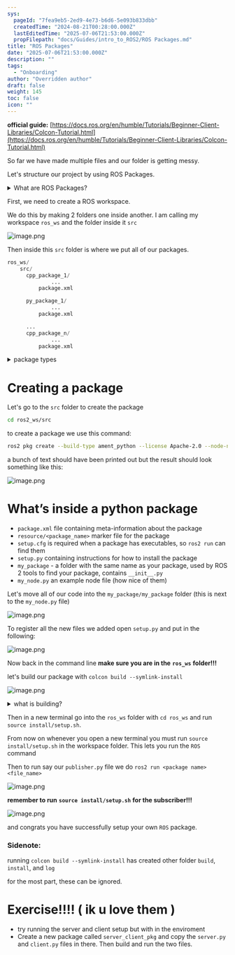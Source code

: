 ```yaml
---
sys:
  pageId: "7fea9eb5-2ed9-4e73-b6d6-5e093b833dbb"
  createdTime: "2024-08-21T00:28:00.000Z"
  lastEditedTime: "2025-07-06T21:53:00.000Z"
  propFilepath: "docs/Guides/intro_to_ROS2/ROS Packages.md"
title: "ROS Packages"
date: "2025-07-06T21:53:00.000Z"
description: ""
tags:
  - "Onboarding"
author: "Overridden author"
draft: false
weight: 145
toc: false
icon: ""
---
```


**official guide:** [https://docs.ros.org/en/humble/Tutorials/Beginner-Client-Libraries/Colcon-Tutorial.html](https://docs.ros.org/en/humble/Tutorials/Beginner-Client-Libraries/Colcon-Tutorial.html)

So far we have made multiple files and our folder is getting messy.

Let's structure our project by using ROS Packages.

<details>
      <summary>What are ROS Packages?</summary>
      ROS Packages are, as the name implies, packages of code that are highly sharable between ROS developers.
  </details>

First, we need to create a ROS workspace.

We do this by making 2 folders one inside another. I am calling my workspace `ros_ws` and the folder inside it `src`

![image.png](https://prod-files-secure.s3.us-west-2.amazonaws.com/d518164a-d88e-44d1-a4ee-3adb3bd8bce0/70706947-fd18-4537-a67b-e12946812d31/image.png?X-Amz-Algorithm=AWS4-HMAC-SHA256&X-Amz-Content-Sha256=UNSIGNED-PAYLOAD&X-Amz-Credential=ASIAZI2LB466TNDCTSR6%2F20250714%2Fus-west-2%2Fs3%2Faws4_request&X-Amz-Date=20250714T025331Z&X-Amz-Expires=3600&X-Amz-Security-Token=IQoJb3JpZ2luX2VjEAoaCXVzLXdlc3QtMiJIMEYCIQDuOXOIk%2F%2B7edIT%2BkevOSw%2B5ZHXblm8otNjD7IbZ9LmBAIhAOpngipJezXcjZ4yHR%2Fuf2k6%2FxOsSPuvX1lvjAEMhDQGKv8DCCMQABoMNjM3NDIzMTgzODA1Igw8EwyfbbCori0Scgcq3AMURr9EqgYcmgGLTsassM%2Fdx7rwXCxwmriehwujgCYIraVgbyeV69PqDeXNUFZPxGRC1%2FI4CzlwIG6MhgGWol7BxuctntMaXs7u2cD1v26%2Bak8InaOukkIJ3pirlzKTfLFhiqnwQPhylOpWjvPsLfrdim9EK3%2BQKneiNIZqJ4ce%2F5pvZpH01LpUxtibDtDTuaAZ9o1TzZUG0mRUVG0GccEDH08%2BilMmWDfl%2FNBFmxAK1fp0N7zNEQSQQUpVRilTu8SmQpPmn1ZmJtMLrq5tLv%2FyeyxiKVZapqdXjJynMtJIrjLSHR2PCFkBBIANK54bPoxgXFElUC%2F1%2Bdm7AxH26SA6zo%2B4wAmSQ9W7IfmbpllUKhebeBX2q1DFjym5JIf0Cf1ZoYD3sG1pEJfEoJieq4IbvujtEAWypoE4mcOxkv2GcA6AN0Q8V15GU58y2Fb8RKCcIlPjdxsgrOGcsdCz7DOE2NMjDKXuCzC0L6Ntxf%2Bc72Do9RkTN%2FTZppDH%2Ba0GtCG3V9mpZmrEL6fNwP4N4%2FM26%2BEWo01jv9RqUUvKWyHJzFMYEPXxSLHxSSUqSljeMB8ZBY46C9TyT%2BGsFx4sxdQobYEBeVlzz%2BZOQBxlOV2mNzEOEMwr3FBAp65jAzCAzdHDBjqkAfNXMHuY3l%2F3KTm96eRSRyn1gapg9Q7v59WLFnnlgWzcqi3q8JPMcjlK8kLeprRiB2fVOB22NEduoV1duRbRuRwOln5ejDK7KV%2F%2FFGGMzSc3KQ1mLxA%2BT27OQZHueS51bTHwS6orhPW3T68D1VZLKw%2FY3uvgv%2BKl5mdXOl9GDCj61aEhH114KAF0p0g4kvNrWLEtHWWVAnuG4PsCybHwVsmcgjYt&X-Amz-Signature=c4b096f15178eb2cba6ee5a0a7c4219367f53d25dc759f9951cbceb5c25e58cf&X-Amz-SignedHeaders=host&x-amz-checksum-mode=ENABLED&x-id=GetObject)

Then inside this `src` folder is where we put all of our packages.

```python
ros_ws/
    src/
      cpp_package_1/
		      ...
          package.xml

      py_package_1/
		      ...
          package.xml

      ...
      cpp_package_n/
		      ...
          package.xml

```

<details>

<summary>package types</summary>

packages can be either `C++` or python.

the intern file structure is different for each but for this guide we will stick to creating python packages

</details>

# Creating a package

Let's go to the `src` folder to create the package

```bash
cd ros2_ws/src
```

to create a package we use this command:

```bash
ros2 pkg create --build-type ament_python --license Apache-2.0 --node-name my_node my_package
```

a bunch of text should have been printed out but the result should look something like this:

![image.png](https://prod-files-secure.s3.us-west-2.amazonaws.com/d518164a-d88e-44d1-a4ee-3adb3bd8bce0/e6cf1e3f-8512-4a3e-b131-079f800bf3e8/image.png?X-Amz-Algorithm=AWS4-HMAC-SHA256&X-Amz-Content-Sha256=UNSIGNED-PAYLOAD&X-Amz-Credential=ASIAZI2LB466TNDCTSR6%2F20250714%2Fus-west-2%2Fs3%2Faws4_request&X-Amz-Date=20250714T025331Z&X-Amz-Expires=3600&X-Amz-Security-Token=IQoJb3JpZ2luX2VjEAoaCXVzLXdlc3QtMiJIMEYCIQDuOXOIk%2F%2B7edIT%2BkevOSw%2B5ZHXblm8otNjD7IbZ9LmBAIhAOpngipJezXcjZ4yHR%2Fuf2k6%2FxOsSPuvX1lvjAEMhDQGKv8DCCMQABoMNjM3NDIzMTgzODA1Igw8EwyfbbCori0Scgcq3AMURr9EqgYcmgGLTsassM%2Fdx7rwXCxwmriehwujgCYIraVgbyeV69PqDeXNUFZPxGRC1%2FI4CzlwIG6MhgGWol7BxuctntMaXs7u2cD1v26%2Bak8InaOukkIJ3pirlzKTfLFhiqnwQPhylOpWjvPsLfrdim9EK3%2BQKneiNIZqJ4ce%2F5pvZpH01LpUxtibDtDTuaAZ9o1TzZUG0mRUVG0GccEDH08%2BilMmWDfl%2FNBFmxAK1fp0N7zNEQSQQUpVRilTu8SmQpPmn1ZmJtMLrq5tLv%2FyeyxiKVZapqdXjJynMtJIrjLSHR2PCFkBBIANK54bPoxgXFElUC%2F1%2Bdm7AxH26SA6zo%2B4wAmSQ9W7IfmbpllUKhebeBX2q1DFjym5JIf0Cf1ZoYD3sG1pEJfEoJieq4IbvujtEAWypoE4mcOxkv2GcA6AN0Q8V15GU58y2Fb8RKCcIlPjdxsgrOGcsdCz7DOE2NMjDKXuCzC0L6Ntxf%2Bc72Do9RkTN%2FTZppDH%2Ba0GtCG3V9mpZmrEL6fNwP4N4%2FM26%2BEWo01jv9RqUUvKWyHJzFMYEPXxSLHxSSUqSljeMB8ZBY46C9TyT%2BGsFx4sxdQobYEBeVlzz%2BZOQBxlOV2mNzEOEMwr3FBAp65jAzCAzdHDBjqkAfNXMHuY3l%2F3KTm96eRSRyn1gapg9Q7v59WLFnnlgWzcqi3q8JPMcjlK8kLeprRiB2fVOB22NEduoV1duRbRuRwOln5ejDK7KV%2F%2FFGGMzSc3KQ1mLxA%2BT27OQZHueS51bTHwS6orhPW3T68D1VZLKw%2FY3uvgv%2BKl5mdXOl9GDCj61aEhH114KAF0p0g4kvNrWLEtHWWVAnuG4PsCybHwVsmcgjYt&X-Amz-Signature=d630b0af3954ffe0a8544ed2c2f3091653c144be23b29823b4621937c030554b&X-Amz-SignedHeaders=host&x-amz-checksum-mode=ENABLED&x-id=GetObject)

# What’s inside a python package

- `package.xml` file containing meta-information about the package
- `resource/<package_name>` marker file for the package
- `setup.cfg` is required when a package has executables, so `ros2 run` can find them
- `setup.py` containing instructions for how to install the package
- `my_package` - a folder with the same name as your package, used by ROS 2 tools to find your package, contains `__init__.py`
- `my_node.py` an example node file (how nice of them)

Let's move all of our code into the `my_package/my_package` folder (this is next to the `my_node.py` file)

![image.png](https://prod-files-secure.s3.us-west-2.amazonaws.com/d518164a-d88e-44d1-a4ee-3adb3bd8bce0/9ce58f11-0da9-4d3e-b86d-506a9685d378/image.png?X-Amz-Algorithm=AWS4-HMAC-SHA256&X-Amz-Content-Sha256=UNSIGNED-PAYLOAD&X-Amz-Credential=ASIAZI2LB466TNDCTSR6%2F20250714%2Fus-west-2%2Fs3%2Faws4_request&X-Amz-Date=20250714T025331Z&X-Amz-Expires=3600&X-Amz-Security-Token=IQoJb3JpZ2luX2VjEAoaCXVzLXdlc3QtMiJIMEYCIQDuOXOIk%2F%2B7edIT%2BkevOSw%2B5ZHXblm8otNjD7IbZ9LmBAIhAOpngipJezXcjZ4yHR%2Fuf2k6%2FxOsSPuvX1lvjAEMhDQGKv8DCCMQABoMNjM3NDIzMTgzODA1Igw8EwyfbbCori0Scgcq3AMURr9EqgYcmgGLTsassM%2Fdx7rwXCxwmriehwujgCYIraVgbyeV69PqDeXNUFZPxGRC1%2FI4CzlwIG6MhgGWol7BxuctntMaXs7u2cD1v26%2Bak8InaOukkIJ3pirlzKTfLFhiqnwQPhylOpWjvPsLfrdim9EK3%2BQKneiNIZqJ4ce%2F5pvZpH01LpUxtibDtDTuaAZ9o1TzZUG0mRUVG0GccEDH08%2BilMmWDfl%2FNBFmxAK1fp0N7zNEQSQQUpVRilTu8SmQpPmn1ZmJtMLrq5tLv%2FyeyxiKVZapqdXjJynMtJIrjLSHR2PCFkBBIANK54bPoxgXFElUC%2F1%2Bdm7AxH26SA6zo%2B4wAmSQ9W7IfmbpllUKhebeBX2q1DFjym5JIf0Cf1ZoYD3sG1pEJfEoJieq4IbvujtEAWypoE4mcOxkv2GcA6AN0Q8V15GU58y2Fb8RKCcIlPjdxsgrOGcsdCz7DOE2NMjDKXuCzC0L6Ntxf%2Bc72Do9RkTN%2FTZppDH%2Ba0GtCG3V9mpZmrEL6fNwP4N4%2FM26%2BEWo01jv9RqUUvKWyHJzFMYEPXxSLHxSSUqSljeMB8ZBY46C9TyT%2BGsFx4sxdQobYEBeVlzz%2BZOQBxlOV2mNzEOEMwr3FBAp65jAzCAzdHDBjqkAfNXMHuY3l%2F3KTm96eRSRyn1gapg9Q7v59WLFnnlgWzcqi3q8JPMcjlK8kLeprRiB2fVOB22NEduoV1duRbRuRwOln5ejDK7KV%2F%2FFGGMzSc3KQ1mLxA%2BT27OQZHueS51bTHwS6orhPW3T68D1VZLKw%2FY3uvgv%2BKl5mdXOl9GDCj61aEhH114KAF0p0g4kvNrWLEtHWWVAnuG4PsCybHwVsmcgjYt&X-Amz-Signature=163bc2b9d0486ccf2fb9a5abeed76809065d3f19b9b364c141278e69632fbe40&X-Amz-SignedHeaders=host&x-amz-checksum-mode=ENABLED&x-id=GetObject)

To register all the new files we added open `setup.py` and put in the following:

![image.png](https://prod-files-secure.s3.us-west-2.amazonaws.com/d518164a-d88e-44d1-a4ee-3adb3bd8bce0/1cd7c262-4cae-4496-9d75-c178537d24a2/image.png?X-Amz-Algorithm=AWS4-HMAC-SHA256&X-Amz-Content-Sha256=UNSIGNED-PAYLOAD&X-Amz-Credential=ASIAZI2LB466TNDCTSR6%2F20250714%2Fus-west-2%2Fs3%2Faws4_request&X-Amz-Date=20250714T025331Z&X-Amz-Expires=3600&X-Amz-Security-Token=IQoJb3JpZ2luX2VjEAoaCXVzLXdlc3QtMiJIMEYCIQDuOXOIk%2F%2B7edIT%2BkevOSw%2B5ZHXblm8otNjD7IbZ9LmBAIhAOpngipJezXcjZ4yHR%2Fuf2k6%2FxOsSPuvX1lvjAEMhDQGKv8DCCMQABoMNjM3NDIzMTgzODA1Igw8EwyfbbCori0Scgcq3AMURr9EqgYcmgGLTsassM%2Fdx7rwXCxwmriehwujgCYIraVgbyeV69PqDeXNUFZPxGRC1%2FI4CzlwIG6MhgGWol7BxuctntMaXs7u2cD1v26%2Bak8InaOukkIJ3pirlzKTfLFhiqnwQPhylOpWjvPsLfrdim9EK3%2BQKneiNIZqJ4ce%2F5pvZpH01LpUxtibDtDTuaAZ9o1TzZUG0mRUVG0GccEDH08%2BilMmWDfl%2FNBFmxAK1fp0N7zNEQSQQUpVRilTu8SmQpPmn1ZmJtMLrq5tLv%2FyeyxiKVZapqdXjJynMtJIrjLSHR2PCFkBBIANK54bPoxgXFElUC%2F1%2Bdm7AxH26SA6zo%2B4wAmSQ9W7IfmbpllUKhebeBX2q1DFjym5JIf0Cf1ZoYD3sG1pEJfEoJieq4IbvujtEAWypoE4mcOxkv2GcA6AN0Q8V15GU58y2Fb8RKCcIlPjdxsgrOGcsdCz7DOE2NMjDKXuCzC0L6Ntxf%2Bc72Do9RkTN%2FTZppDH%2Ba0GtCG3V9mpZmrEL6fNwP4N4%2FM26%2BEWo01jv9RqUUvKWyHJzFMYEPXxSLHxSSUqSljeMB8ZBY46C9TyT%2BGsFx4sxdQobYEBeVlzz%2BZOQBxlOV2mNzEOEMwr3FBAp65jAzCAzdHDBjqkAfNXMHuY3l%2F3KTm96eRSRyn1gapg9Q7v59WLFnnlgWzcqi3q8JPMcjlK8kLeprRiB2fVOB22NEduoV1duRbRuRwOln5ejDK7KV%2F%2FFGGMzSc3KQ1mLxA%2BT27OQZHueS51bTHwS6orhPW3T68D1VZLKw%2FY3uvgv%2BKl5mdXOl9GDCj61aEhH114KAF0p0g4kvNrWLEtHWWVAnuG4PsCybHwVsmcgjYt&X-Amz-Signature=04e1d8115e07956767bd6fa6a6033b51ba31f7d5294c1e5352a8604719f74db9&X-Amz-SignedHeaders=host&x-amz-checksum-mode=ENABLED&x-id=GetObject)

Now back in the command line **make sure you are in the** **`ros_ws`** **folder!!!**

let's build our package with `colcon build --symlink-install`

![image.png](https://prod-files-secure.s3.us-west-2.amazonaws.com/d518164a-d88e-44d1-a4ee-3adb3bd8bce0/2f2a0d27-b173-48fd-b189-5f5c0ce65619/image.png?X-Amz-Algorithm=AWS4-HMAC-SHA256&X-Amz-Content-Sha256=UNSIGNED-PAYLOAD&X-Amz-Credential=ASIAZI2LB466TNDCTSR6%2F20250714%2Fus-west-2%2Fs3%2Faws4_request&X-Amz-Date=20250714T025331Z&X-Amz-Expires=3600&X-Amz-Security-Token=IQoJb3JpZ2luX2VjEAoaCXVzLXdlc3QtMiJIMEYCIQDuOXOIk%2F%2B7edIT%2BkevOSw%2B5ZHXblm8otNjD7IbZ9LmBAIhAOpngipJezXcjZ4yHR%2Fuf2k6%2FxOsSPuvX1lvjAEMhDQGKv8DCCMQABoMNjM3NDIzMTgzODA1Igw8EwyfbbCori0Scgcq3AMURr9EqgYcmgGLTsassM%2Fdx7rwXCxwmriehwujgCYIraVgbyeV69PqDeXNUFZPxGRC1%2FI4CzlwIG6MhgGWol7BxuctntMaXs7u2cD1v26%2Bak8InaOukkIJ3pirlzKTfLFhiqnwQPhylOpWjvPsLfrdim9EK3%2BQKneiNIZqJ4ce%2F5pvZpH01LpUxtibDtDTuaAZ9o1TzZUG0mRUVG0GccEDH08%2BilMmWDfl%2FNBFmxAK1fp0N7zNEQSQQUpVRilTu8SmQpPmn1ZmJtMLrq5tLv%2FyeyxiKVZapqdXjJynMtJIrjLSHR2PCFkBBIANK54bPoxgXFElUC%2F1%2Bdm7AxH26SA6zo%2B4wAmSQ9W7IfmbpllUKhebeBX2q1DFjym5JIf0Cf1ZoYD3sG1pEJfEoJieq4IbvujtEAWypoE4mcOxkv2GcA6AN0Q8V15GU58y2Fb8RKCcIlPjdxsgrOGcsdCz7DOE2NMjDKXuCzC0L6Ntxf%2Bc72Do9RkTN%2FTZppDH%2Ba0GtCG3V9mpZmrEL6fNwP4N4%2FM26%2BEWo01jv9RqUUvKWyHJzFMYEPXxSLHxSSUqSljeMB8ZBY46C9TyT%2BGsFx4sxdQobYEBeVlzz%2BZOQBxlOV2mNzEOEMwr3FBAp65jAzCAzdHDBjqkAfNXMHuY3l%2F3KTm96eRSRyn1gapg9Q7v59WLFnnlgWzcqi3q8JPMcjlK8kLeprRiB2fVOB22NEduoV1duRbRuRwOln5ejDK7KV%2F%2FFGGMzSc3KQ1mLxA%2BT27OQZHueS51bTHwS6orhPW3T68D1VZLKw%2FY3uvgv%2BKl5mdXOl9GDCj61aEhH114KAF0p0g4kvNrWLEtHWWVAnuG4PsCybHwVsmcgjYt&X-Amz-Signature=af5b603dc27d8d391650893c7d204ee79b4aa36ab83123e7813413d55f8b7fea&X-Amz-SignedHeaders=host&x-amz-checksum-mode=ENABLED&x-id=GetObject)

<details>

<summary>what is building?</summary>

if you are a CS major at Rose-Hulman you will learn the answer to this in CSSE132

but TLDR; is it combines all the code files into one program that can be run easily 

</details>

Then in a new terminal go into the `ros_ws` folder with `cd ros_ws` and run `source install/setup.sh`. 

From now on whenever you open a new terminal you must run `source install/setup.sh` in the workspace folder. This lets you run the `ROS` command

Then to run say our `publisher.py` file we do `ros2 run <package name> <file_name>`

![image.png](https://prod-files-secure.s3.us-west-2.amazonaws.com/d518164a-d88e-44d1-a4ee-3adb3bd8bce0/4f4b1219-3a44-4632-aa0a-ce3471699f59/image.png?X-Amz-Algorithm=AWS4-HMAC-SHA256&X-Amz-Content-Sha256=UNSIGNED-PAYLOAD&X-Amz-Credential=ASIAZI2LB466TNDCTSR6%2F20250714%2Fus-west-2%2Fs3%2Faws4_request&X-Amz-Date=20250714T025331Z&X-Amz-Expires=3600&X-Amz-Security-Token=IQoJb3JpZ2luX2VjEAoaCXVzLXdlc3QtMiJIMEYCIQDuOXOIk%2F%2B7edIT%2BkevOSw%2B5ZHXblm8otNjD7IbZ9LmBAIhAOpngipJezXcjZ4yHR%2Fuf2k6%2FxOsSPuvX1lvjAEMhDQGKv8DCCMQABoMNjM3NDIzMTgzODA1Igw8EwyfbbCori0Scgcq3AMURr9EqgYcmgGLTsassM%2Fdx7rwXCxwmriehwujgCYIraVgbyeV69PqDeXNUFZPxGRC1%2FI4CzlwIG6MhgGWol7BxuctntMaXs7u2cD1v26%2Bak8InaOukkIJ3pirlzKTfLFhiqnwQPhylOpWjvPsLfrdim9EK3%2BQKneiNIZqJ4ce%2F5pvZpH01LpUxtibDtDTuaAZ9o1TzZUG0mRUVG0GccEDH08%2BilMmWDfl%2FNBFmxAK1fp0N7zNEQSQQUpVRilTu8SmQpPmn1ZmJtMLrq5tLv%2FyeyxiKVZapqdXjJynMtJIrjLSHR2PCFkBBIANK54bPoxgXFElUC%2F1%2Bdm7AxH26SA6zo%2B4wAmSQ9W7IfmbpllUKhebeBX2q1DFjym5JIf0Cf1ZoYD3sG1pEJfEoJieq4IbvujtEAWypoE4mcOxkv2GcA6AN0Q8V15GU58y2Fb8RKCcIlPjdxsgrOGcsdCz7DOE2NMjDKXuCzC0L6Ntxf%2Bc72Do9RkTN%2FTZppDH%2Ba0GtCG3V9mpZmrEL6fNwP4N4%2FM26%2BEWo01jv9RqUUvKWyHJzFMYEPXxSLHxSSUqSljeMB8ZBY46C9TyT%2BGsFx4sxdQobYEBeVlzz%2BZOQBxlOV2mNzEOEMwr3FBAp65jAzCAzdHDBjqkAfNXMHuY3l%2F3KTm96eRSRyn1gapg9Q7v59WLFnnlgWzcqi3q8JPMcjlK8kLeprRiB2fVOB22NEduoV1duRbRuRwOln5ejDK7KV%2F%2FFGGMzSc3KQ1mLxA%2BT27OQZHueS51bTHwS6orhPW3T68D1VZLKw%2FY3uvgv%2BKl5mdXOl9GDCj61aEhH114KAF0p0g4kvNrWLEtHWWVAnuG4PsCybHwVsmcgjYt&X-Amz-Signature=6520673a0280b72ee7965d50b04d6fb29e05bf6a4d68ca11f04ec0ea1772aa47&X-Amz-SignedHeaders=host&x-amz-checksum-mode=ENABLED&x-id=GetObject)

**remember to run** **`source install/setup.sh`** **for the subscriber!!!**

![image.png](https://prod-files-secure.s3.us-west-2.amazonaws.com/d518164a-d88e-44d1-a4ee-3adb3bd8bce0/02121119-dad4-49ec-8356-c956108b4243/image.png?X-Amz-Algorithm=AWS4-HMAC-SHA256&X-Amz-Content-Sha256=UNSIGNED-PAYLOAD&X-Amz-Credential=ASIAZI2LB466TNDCTSR6%2F20250714%2Fus-west-2%2Fs3%2Faws4_request&X-Amz-Date=20250714T025331Z&X-Amz-Expires=3600&X-Amz-Security-Token=IQoJb3JpZ2luX2VjEAoaCXVzLXdlc3QtMiJIMEYCIQDuOXOIk%2F%2B7edIT%2BkevOSw%2B5ZHXblm8otNjD7IbZ9LmBAIhAOpngipJezXcjZ4yHR%2Fuf2k6%2FxOsSPuvX1lvjAEMhDQGKv8DCCMQABoMNjM3NDIzMTgzODA1Igw8EwyfbbCori0Scgcq3AMURr9EqgYcmgGLTsassM%2Fdx7rwXCxwmriehwujgCYIraVgbyeV69PqDeXNUFZPxGRC1%2FI4CzlwIG6MhgGWol7BxuctntMaXs7u2cD1v26%2Bak8InaOukkIJ3pirlzKTfLFhiqnwQPhylOpWjvPsLfrdim9EK3%2BQKneiNIZqJ4ce%2F5pvZpH01LpUxtibDtDTuaAZ9o1TzZUG0mRUVG0GccEDH08%2BilMmWDfl%2FNBFmxAK1fp0N7zNEQSQQUpVRilTu8SmQpPmn1ZmJtMLrq5tLv%2FyeyxiKVZapqdXjJynMtJIrjLSHR2PCFkBBIANK54bPoxgXFElUC%2F1%2Bdm7AxH26SA6zo%2B4wAmSQ9W7IfmbpllUKhebeBX2q1DFjym5JIf0Cf1ZoYD3sG1pEJfEoJieq4IbvujtEAWypoE4mcOxkv2GcA6AN0Q8V15GU58y2Fb8RKCcIlPjdxsgrOGcsdCz7DOE2NMjDKXuCzC0L6Ntxf%2Bc72Do9RkTN%2FTZppDH%2Ba0GtCG3V9mpZmrEL6fNwP4N4%2FM26%2BEWo01jv9RqUUvKWyHJzFMYEPXxSLHxSSUqSljeMB8ZBY46C9TyT%2BGsFx4sxdQobYEBeVlzz%2BZOQBxlOV2mNzEOEMwr3FBAp65jAzCAzdHDBjqkAfNXMHuY3l%2F3KTm96eRSRyn1gapg9Q7v59WLFnnlgWzcqi3q8JPMcjlK8kLeprRiB2fVOB22NEduoV1duRbRuRwOln5ejDK7KV%2F%2FFGGMzSc3KQ1mLxA%2BT27OQZHueS51bTHwS6orhPW3T68D1VZLKw%2FY3uvgv%2BKl5mdXOl9GDCj61aEhH114KAF0p0g4kvNrWLEtHWWVAnuG4PsCybHwVsmcgjYt&X-Amz-Signature=ddb00b3ceda51867e2d41505645ba25be0de8043200f1bc3d13f79eb821e8f71&X-Amz-SignedHeaders=host&x-amz-checksum-mode=ENABLED&x-id=GetObject)

and congrats you have successfully setup your own `ROS` package.

### Sidenote:

running `colcon build --symlink-install` has created other folder `build`, `install`, and `log`

for the most part, these can be ignored.

# Exercise!!!! ( ik u love them )

- try running the server and client setup but with in the enviroment
- Create a new package called `server_client_pkg` and copy the `server.py` and `client.py` files in there. Then build and run the two files.
